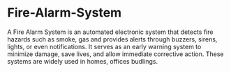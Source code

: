 # Fire-Alarm-System
A Fire Alarm System is an automated electronic system that detects fire hazards such as  smoke, gas  and provides alerts through buzzers, sirens, lights, or even  notifications. It serves as an early warning system to minimize damage, save lives, and allow  immediate corrective action. These systems are widely used in homes, offices budlings.
